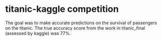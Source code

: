 # titanic-kaggle competition
The goal was to make accurate predictions on the survival of passengers on the titanic. The true accuracy score from the work in titanic_final (assessed by kaggle) was 77%. 
